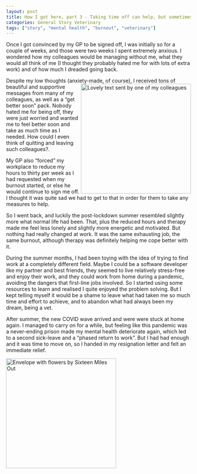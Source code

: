 ```yaml
---
layout: post
title: How I got here, part 3 - Taking time off can help, but sometimes it is not enough
categories: General Story Veterinary
tags: ["story", "mental health", "burnout", "veterinary"]
---
```


Once I got convinced by my GP to be signed off, I was initially so for a couple of weeks, and those were two weeks I spent extremely anxious. I wondered how my colleagues would be managing without me, what they would all think of me (I thought they probably hated me for with lots of extra work) and of how much I dreaded going back. 

Despite my low thoughts (anxiety-made, of course), I received tons of beautiful<img src="/assets/images/text-from-colleague.png" alt="Lovely text sent by one of my colleagues" align= right width="300"> and supportive messages from many of my colleagues, as well as a “get better soon” pack. Nobody hated me for being off, they were just worried and wanted me to feel better soon and take as much time as I needed. How could I even think of quitting and leaving such colleagues?.

My GP also “forced” my workplace to reduce my hours to thirty per week as I had requested when my burnout started, or else he would continue to sign me off. I thought it was quite sad we had to get to that in order for them to take any measures to help.

So I went back, and luckily the post-lockdown summer resembled slightly more what normal life had been. That, plus the reduced hours and therapy made me feel less lonely and slightly more energetic and motivated. But nothing had really changed at work. It was the same exhausting job, the same burnout, although therapy was definitely helping me cope better with it.

During the summer months, I had been toying with the idea of trying to find work at a completely different field. Maybe I could be a software developer like my partner and best friends, they seemed to live relatively stress-free and enjoy their work, and they could work from home during a pandemic, avoiding the dangers that first-line jobs involved. So I started using some resources to learn and realised I quite enjoyed the problem solving. But I kept telling myself it would be a shame to leave what had taken me so much time and effort to achieve, and to abandon what had always been my dream, being a vet.

After summer, the new COVID wave arrived and were were stuck at home again. I managed to carry on for a while, but feeling like this pandemic was a never-ending prison made my mental health deteriorate again, which led to a second sick-leave and a “phased return to work”. But I had had enough and it was time to move on, so I handed in my resignation letter and felt an immediate relief.

<p><img src="/assets/images/sixteen-miles-out-TiIvuqNnT4Y-unsplash.png" alt="Envelope with flowers by Sixteen Miles Out" align= centre width="300"></p>